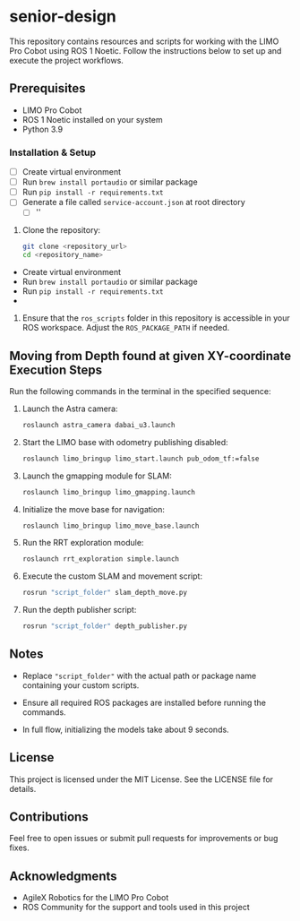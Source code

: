 # senior-design
This repository contains resources and scripts for working with the LIMO Pro Cobot using ROS 1 Noetic. Follow the instructions below to set up and execute the project workflows.


## Prerequisites
- LIMO Pro Cobot
- ROS 1 Noetic installed on your system
- Python 3.9

### Installation & Setup

- [ ] Create virtual environment
- [ ] Run `brew install portaudio` or similar package
- [ ] Run `pip install -r requirements.txt`
- [ ] Generate a file called `service-account.json` at root directory
  - [ ] ''

1. Clone the repository:
   ```bash
   git clone <repository_url>
   cd <repository_name>
   ```
- Create virtual environment
- Run `brew install portaudio` or similar package
- Run `pip install -r requirements.txt`
- 
1. Ensure that the `ros_scripts` folder in this repository is accessible in your ROS workspace. Adjust the `ROS_PACKAGE_PATH` if needed.

## Moving from Depth found at given XY-coordinate Execution Steps
Run the following commands in the terminal in the specified sequence:

1. Launch the Astra camera:
   ```bash
   roslaunch astra_camera dabai_u3.launch
   ```

2. Start the LIMO base with odometry publishing disabled:
   ```bash
   roslaunch limo_bringup limo_start.launch pub_odom_tf:=false
   ```

3. Launch the gmapping module for SLAM:
   ```bash
   roslaunch limo_bringup limo_gmapping.launch
   ```

4. Initialize the move base for navigation:
   ```bash
   roslaunch limo_bringup limo_move_base.launch
   ```

5. Run the RRT exploration module:
   ```bash
   roslaunch rrt_exploration simple.launch
   ```

6. Execute the custom SLAM and movement script:
   ```bash
   rosrun "script_folder" slam_depth_move.py
   ```

7. Run the depth publisher script:
   ```bash
   rosrun "script_folder" depth_publisher.py
   ```

## Notes
- Replace `"script_folder"` with the actual path or package name containing your custom scripts.
- Ensure all required ROS packages are installed before running the commands.

- In full flow, initializing the models take about 9 seconds.

## License
This project is licensed under the MIT License. See the LICENSE file for details.

## Contributions
Feel free to open issues or submit pull requests for improvements or bug fixes.

## Acknowledgments
- AgileX Robotics for the LIMO Pro Cobot
- ROS Community for the support and tools used in this project